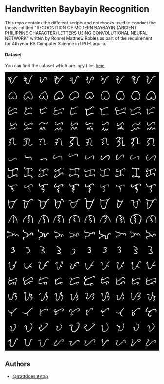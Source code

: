 # Handwritten Baybayin Recognition

This repo contains the different scripts and notebooks used to conduct the thesis entitled "RECOGNITION OF MODERN BAYBAYIN (ANCIENT PHILIPPINE CHARACTER) LETTERS USING CONVOLUTIONAL NEURAL NETWORK" written by Ronnel Matthew Robles as part of the requirement for 4th year BS Computer Science in LPU-Laguna.

#### Dataset

You can find the dataset which are .npy files [here](https://huggingface.co/datasets/ronnelrobles/baybayin_characters).

![](preview.png)
## Authors

- [@mattdoesntstop](https://www.github.com/Ronnel-Matthew-Robles)

